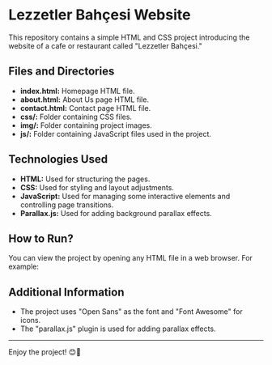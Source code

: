 # Lezzetler Bahçesi Website

This repository contains a simple HTML and CSS project introducing the website of a cafe or restaurant called "Lezzetler Bahçesi."

## Files and Directories

- **index.html:** Homepage HTML file.
- **about.html:** About Us page HTML file.
- **contact.html:** Contact page HTML file.
- **css/:** Folder containing CSS files.
- **img/:** Folder containing project images.
- **js/:** Folder containing JavaScript files used in the project.

## Technologies Used

- **HTML:** Used for structuring the pages.
- **CSS:** Used for styling and layout adjustments.
- **JavaScript:** Used for managing some interactive elements and controlling page transitions.
- **Parallax.js:** Used for adding background parallax effects.

## How to Run?

You can view the project by opening any HTML file in a web browser. For example:


## Additional Information

- The project uses "Open Sans" as the font and "Font Awesome" for icons.
- The "parallax.js" plugin is used for adding parallax effects.

---

Enjoy the project! 😊🌿
